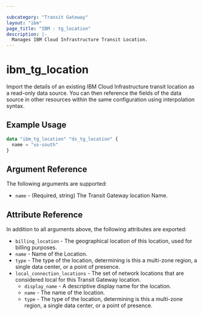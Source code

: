 ```yaml
---

subcategory: "Transit Gateway"
layout: "ibm"
page_title: "IBM : tg_location"
description: |-
  Manages IBM Cloud Infrastructure Transit Location.
---
```


# ibm\_tg_location

Import the details of an existing IBM Cloud Infrastructure transit location as a read-only data source. You can then reference the fields of the data source in other resources within the same configuration using interpolation syntax.


## Example Usage

```terraform
data "ibm_tg_location" "ds_tg_location" {
  name = "us-south"
}
```

## Argument Reference

The following arguments are supported:

* `name` - (Required, string) The Transit Gateway location Name.


## Attribute Reference

In addition to all arguments above, the following attributes are exported:

* `billing_location` - The geographical location of this location, used for billing purposes.
* `name` - Name of the Location.
* `type` - The type of the location, determining is this a multi-zone region, a single data center, or a point of presence.
* `local_connection_locations` - The set of network locations that are considered local for this Transit Gateway location.
   * `display_name` - A descriptive display name for the location.
   * `name` - The name of the location.
   * `type` - The type of the location, determining is this a multi-zone region, a single data center, or a point of presence.

